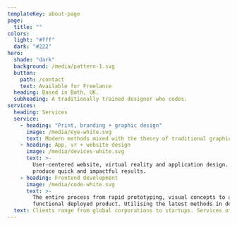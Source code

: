 ```yaml
---
templateKey: about-page
page:
  title: ""
colors:
  light: "#fff"
  dark: "#222"
hero:
  shade: "dark"
  background: /media/pattern-1.svg
  button:
    path: /contact
    text: Available for Freelance
  heading: Based in Bath, UK.
  subheading: A traditionally trained designer who codes.
services:
  heading: Services
  service:
    - heading: "Print, branding + graphic design"
      image: /media/eye-white.svg
      text: Modern methods mixed with the theory of traditional graphic design. Providing the full brand to product design package.
    - heading: App, vr + website design
      image: /media/devices-white.svg
      text: >-
        User-centered website, virtual reality and application design. Using Agile methods to
        produce quick and impactful results.
    - heading: Frontend development
      image: /media/code-white.svg
      text: >-
        The entire process from rapid prototyping, visual concepts to a fully
        functional deployed product. Utilising the latest methods in development.
  text: Clients range from global corporations to startups. Services offered to these clients have ranged from VR design, full branding to product design and development.
---
```

